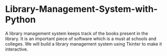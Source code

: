 # Library-Management-System-with-Python
A library management system keeps track of the books present in the library. It is an important piece of software which is a must at schools and colleges. We will build a library management system using Tkinter to make it interactive.

